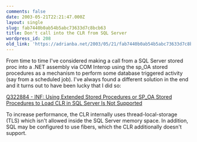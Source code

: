 ```yaml
---
comments: false
date: 2003-05-21T22:21:47.000Z
layout: single
slug: fab7440b0ab54b5abc73633d7c8bcb63
title: Don't call into the CLR from SQL Server
wordpress_id: 208
old_link: 'https://adrianba.net/2003/05/21/fab7440b0ab54b5abc73633d7c8bcb63/'
---
```

From time to time I've considered making a call from a SQL
Server stored proc into a .NET assembly via COM Interop using the
sp_OA stored procedures as a mechanism to perform some database
triggered activity (say from a scheduled job). I've always found a
different solution in the end and it turns out to have been lucky
that I did so:

[Q322884 -
INF: Using Extended Stored Procedures or SP_OA Stored Procedures to
Load CLR in SQL Server Is Not Supported](http://support.microsoft.com/?kbid=322884)

To increase performance, the CLR internally uses
thread-local-storage (TLS) which isn't allowed inside the SQL
Server memory space. In addition, SQL may be configured to use
fibers, which the CLR additionally doesn't support.
